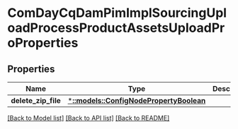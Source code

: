# ComDayCqDamPimImplSourcingUploadProcessProductAssetsUploadProProperties

## Properties
Name | Type | Description | Notes
------------ | ------------- | ------------- | -------------
**delete_zip_file** | [***::models::ConfigNodePropertyBoolean**](configNodePropertyBoolean.md) |  | [optional] 

[[Back to Model list]](../README.md#documentation-for-models) [[Back to API list]](../README.md#documentation-for-api-endpoints) [[Back to README]](../README.md)


